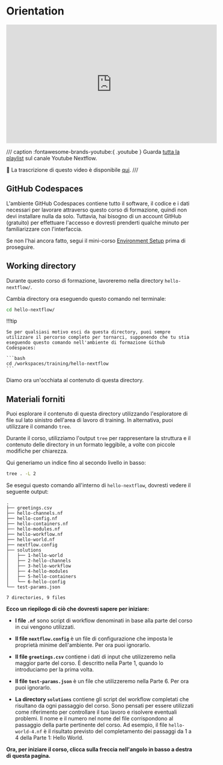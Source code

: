 # Orientation

<div class="video-wrapper">
  <iframe width="560" height="315" src="https://www.youtube.com/embed/G3CV-FcV-rc?si=nyLvwhrSB2m1NPc5&amp;list=PLPZ8WHdZGxmXiHf8B26oB_fTfoKQdhlik" title="YouTube video player" frameborder="0" allow="accelerometer; autoplay; clipboard-write; encrypted-media; gyroscope; picture-in-picture; web-share" referrerpolicy="strict-origin-when-cross-origin" allowfullscreen></iframe>
</div>

/// caption
:fontawesome-brands-youtube:{ .youtube } Guarda [tutta la playlist](https://www.youtube.com/playlist?list=PLPZ8WHdZGxmXiHf8B26oB_fTfoKQdhlik) sul canale Youtube Nextflow.

:green_book: La trascrizione di questo video è disponibile [qui](./transcripts/00_orientation.md).
///

## GitHub Codespaces

L'ambiente GitHub Codespaces contiene tutto il software, il codice e i dati necessari per lavorare attraverso questo corso di formazione, quindi non devi installare nulla da solo.
Tuttavia, hai bisogno di un account GitHub (gratuito) per effettuare l'accesso e dovresti prenderti qualche minuto per familiarizzare con l'interfaccia.

Se non l'hai ancora fatto, segui il mini-corso [Environment Setup](../../envsetup/) prima di proseguire.

## Working directory

Durante questo corso di formazione, lavoreremo nella directory `hello-nextflow/`.

Cambia directory ora eseguendo questo comando nel terminale:

```bash
cd hello-nextflow/
```

!!!tip

    Se per qualsiasi motivo esci da questa directory, puoi sempre utilizzare il percorso completo per tornarci, supponendo che tu stia eseguendo questo comando nell'ambiente di formazione Github Codespaces:

    ```bash
    cd /workspaces/training/hello-nextflow
    ```

Diamo ora un'occhiata al contenuto di questa directory.

## Materiali forniti

Puoi esplorare il contenuto di questa directory utilizzando l'esploratore di file sul lato sinistro dell'area di lavoro di training.
In alternativa, puoi utilizzare il comando `tree`.

Durante il corso, utilizziamo l'output `tree` per rappresentare la struttura e il contenuto delle directory in un formato leggibile, a volte con piccole modifiche per chiarezza.

Qui generiamo un indice fino al secondo livello in basso:

```bash
tree . -L 2
```

Se esegui questo comando all'interno di `hello-nextflow`, dovresti vedere il seguente output:

```console title="Directory contents"
.
├── greetings.csv
├── hello-channels.nf
├── hello-config.nf
├── hello-containers.nf
├── hello-modules.nf
├── hello-workflow.nf
├── hello-world.nf
├── nextflow.config
├── solutions
│   ├── 1-hello-world
│   ├── 2-hello-channels
│   ├── 3-hello-workflow
│   ├── 4-hello-modules
│   ├── 5-hello-containers
│   └── 6-hello-config
└── test-params.json

7 directories, 9 files
```

**Ecco un riepilogo di ciò che dovresti sapere per iniziare:**

- **I file `.nf`** sono script di workflow denominati in base alla parte del corso in cui vengono utilizzati.

- **Il file `nextflow.config`** è un file di configurazione che imposta le proprietà minime dell'ambiente.
  Per ora puoi ignorarlo.

- **Il file `greetings.csv`** contiene i dati di input che utilizzeremo nella maggior parte del corso. È descritto nella Parte 1, quando lo introduciamo per la prima volta.

- **Il file `test-params.json`** è un file che utilizzeremo nella Parte 6. Per ora puoi ignorarlo.

- **La directory `solutions`** contiene gli script del workflow completati che risultano da ogni passaggio del corso.
  Sono pensati per essere utilizzati come riferimento per controllare il tuo lavoro e risolvere eventuali problemi.
  Il nome e il numero nel nome del file corrispondono al passaggio della parte pertinente del corso.
  Ad esempio, il file `hello-world-4.nf` è il risultato previsto del completamento dei passaggi da 1 a 4 della Parte 1: Hello World.

**Ora, per iniziare il corso, clicca sulla freccia nell'angolo in basso a destra di questa pagina.**
